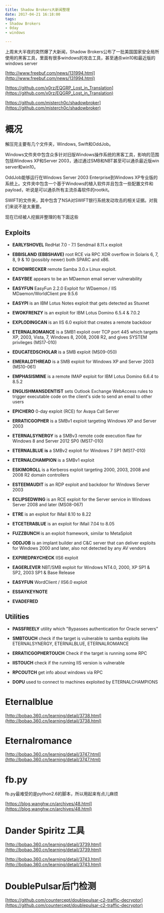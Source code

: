 ```yaml
---
title: Shadow Brokers大新闻整理
date: 2017-04-21 16:18:00
tags:
- Shadow Brokers
- 0day
- windows

---
```



上周末大半夜的突然爆了大新闻，Shadow Brokers公布了一批美国国家安全局所使用的黑客工具，里面有很多windows的攻击工具，甚至通杀win10和最近版的windows server

[http://www.freebuf.com/news/131994.html](http://www.freebuf.com/news/131994.html)

[https://github.com/x0rz/EQGRP_Lost_in_Translation](https://github.com/x0rz/EQGRP_Lost_in_Translation)

[https://github.com/misterch0c/shadowbroker](https://github.com/misterch0c/shadowbroker)

<!--more-->

# 概况 #

解压完主要有几个文件夹，Windows, Swift和OddJob。

Windows文件夹中包含众多针对旧版Windows操作系统的黑客工具，影响的范围包括Windows XP和Server 2003，通过通过SMB和NBT甚至可以通杀最近版win server和win10。

OddJob能够运行在Windows Server 2003 Enterprise到Windows XP专业版的系统上。文件夹中包含一个基于Windows的植入软件并且包含一些配置文件和payload，听说是可以通杀所有主流杀毒软件的rootkit。

SWIFT的文件夹，其中包含了NSA对SWIFT银行系统发动攻击的相关证据。对我们来说不是太重要。

现在已经被人挖掘并整理的有下面这些

## Exploits ##

- **EARLYSHOVEL** RedHat 7.0 - 7.1 Sendmail 8.11.x exploit

- **EBBISLAND (EBBSHAVE)** root RCE via RPC XDR overflow in Solaris 6, 7, 8, 9 & 10 (possibly newer) both SPARC and x86.

- **ECHOWRECKER** remote Samba 3.0.x Linux exploit. 

- **EASYBEE** appears to be an MDaemon email server vulnerability

- **EASYFUN** EasyFun 2.2.0 Exploit for WDaemon / IIS MDaemon/WorldClient pre 9.5.6

- **EASYPI** is an IBM Lotus Notes exploit  that gets detected as Stuxnet 

- **EWOKFRENZY** is an exploit for IBM Lotus Domino 6.5.4 & 7.0.2

- **EXPLODINGCAN** is an IIS 6.0 exploit that creates a remote backdoor

- **ETERNALROMANCE** is a SMB1 exploit over TCP port 445 which targets XP, 2003, Vista, 7, Windows 8, 2008, 2008 R2, and gives SYSTEM privileges (MS17-010)

- **EDUCATEDSCHOLAR** is a SMB exploit (MS09-050)

- **EMERALDTHREAD** is a SMB exploit for Windows XP and Server 2003 (MS10-061)

- **EMPHASISMINE** is a remote IMAP exploit for IBM Lotus Domino 6.6.4 to 8.5.2

- **ENGLISHMANSDENTIST** sets Outlook Exchange WebAccess rules to trigger executable code on the client's side to send an email to other users

- **EPICHERO** 0-day exploit (RCE) for Avaya Call Server

- **ERRATICGOPHER** is a SMBv1 exploit targeting Windows XP and Server 2003 

- **ETERNALSYNERGY** is a SMBv3 remote code execution flaw  for Windows 8 and Server 2012 SP0 (MS17-010)

- **ETERNALBLUE is** a SMBv2 exploit for Windows 7 SP1 (MS17-010)

- **ETERNALCHAMPION** is a SMBv1 exploit

- **ESKIMOROLL** is a Kerberos exploit targeting 2000, 2003, 2008 and 2008 R2 domain controllers

- **ESTEEMAUDIT** is an RDP exploit and backdoor for Windows Server 2003

- **ECLIPSEDWING** is an RCE exploit for the Server service in Windows Server 2008 and later (MS08-067)

- **ETRE** is an exploit for IMail 8.10 to 8.22 

- **ETCETERABLUE** is an exploit for IMail 7.04 to 8.05

- **FUZZBUNCH** is an exploit framework, similar to MetaSploit

- **ODDJOB** is an implant builder and C&C server that can deliver exploits for Windows 2000 and later, also not detected by any AV vendors 

- **EXPIREDPAYCHECK** IIS6 exploit

- **EAGERLEVER** NBT/SMB exploit for Windows NT4.0, 2000, XP SP1 & SP2, 2003 SP1 & Base Release

- **EASYFUN** WordClient / IIS6.0 exploit

- **ESSAYKEYNOTE** 

- **EVADEFRED**


## Utilities ##

- **PASSFREELY** utility which "Bypasses authentication for Oracle servers"

- **SMBTOUCH** check if the target is vulnerable to samba exploits like ETERNALSYNERGY, ETERNALBLUE, ETERNALROMANCE 

- **ERRATICGOPHERTOUCH**  Check if the target is running some RPC

- **IISTOUCH** check if the running IIS version is vulnerable

- **RPCOUTCH** get info about windows via RPC

- **DOPU** used to connect to machines exploited by ETERNALCHAMPIONS

# Eternalblue #

[http://bobao.360.cn/learning/detail/3738.html](http://bobao.360.cn/learning/detail/3738.html)

# Eternalromance #

[http://bobao.360.cn/learning/detail/3747.html](http://bobao.360.cn/learning/detail/3747.html)

# fb.py #

fb.py最难受的是python2.6的脚本，所以用起来有点儿麻烦

[https://blog.wanghw.cn/archives/48.html](https://blog.wanghw.cn/archives/48.html)


# Dander Spiritz 工具 #

[http://bobao.360.cn/learning/detail/3739.html](http://bobao.360.cn/learning/detail/3739.html)

[http://bobao.360.cn/learning/detail/3743.html](http://bobao.360.cn/learning/detail/3743.html)

# DoublePulsar后门检测 #

[https://github.com/countercept/doublepulsar-c2-traffic-decryptor](https://github.com/countercept/doublepulsar-c2-traffic-decryptor)